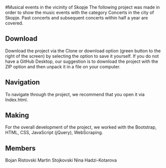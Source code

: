 #Musical events in the vicinity of Skopje
The following project was made in order to show the music events with the category Concerts in the city of Skopje. Past concerts and subsequent concerts within half a year are covered.

## Download
Download the project via the Clone or download option (green button to the right of the screen) by selecting the option to save it yourself. If you do not have a GitHub Desktop, our suggestion is to download the project with the ZIP option and then unpack it in a file on your computer.

## Navigation
To navigate through the project, we recommend that you open it via Index.html.

## Making
For the overall development of the project, we worked with the Bootstrap, HTML, CSS, JavaScript (jQuery), WebScraping.

## Members
Bojan Ristovski
Martin Stojkovski
Nina Hadzi-Kotarova
